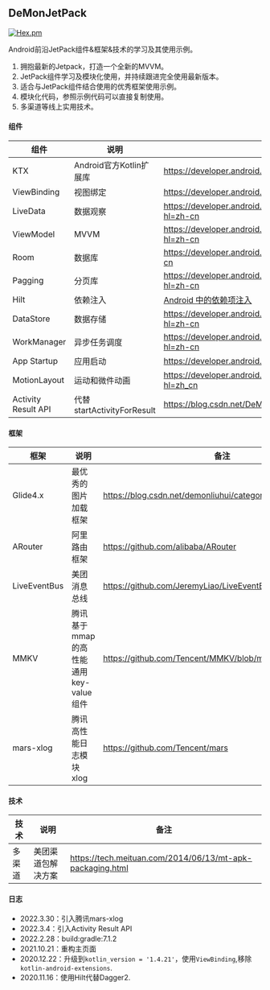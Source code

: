 ## DeMonJetPack

[![Hex.pm](https://img.shields.io/badge/Jetpack-AndroidX-orange)]()

Android前沿JetPack组件&框架&技术的学习及其使用示例。

1. 拥抱最新的Jetpack，打造一个全新的MVVM。
2. JetPack组件学习及模块化使用，并持续跟进完全使用最新版本。
3. 适合与JetPack组件结合使用的优秀框架使用示例。
4. 模块化代码，参照示例代码可以直接复制使用。
5. 多渠道等线上实用技术。

#### 组件

|组件|说明|备注|
|--|--|--|
|KTX|Android官方Kotlin扩展库|<https://developer.android.google.cn/kotlin/ktx?hl=zh_cn#workmanager>|
|ViewBinding|视图绑定|<https://developer.android.google.cn/topic/libraries/view-binding?hl=zh-cn>|
|LiveData|数据观察|<https://developer.android.google.cn/topic/libraries/architecture/livedata?hl=zh-cn>|
|ViewModel|MVVM|<https://developer.android.google.cn/topic/libraries/architecture/viewmodel?hl=zh-cn>|
|Room|数据库|<https://developer.android.google.cn/topic/libraries/architecture/room?hl=zh-cn>|
|Pagging|分页库|<https://developer.android.google.cn/topic/libraries/architecture/paging?hl=zh-cn>|
|Hilt|依赖注入|[Android 中的依赖项注入](https://developer.android.google.cn/training/dependency-injection)|
|DataStore|数据存储|<https://developer.android.google.cn/topic/libraries/architecture/datastore?hl=zh-cn>|
|WorkManager|异步任务调度|<https://developer.android.google.cn/topic/libraries/architecture/workmanager?hl=zh-cn>|
|App Startup|应用启动|<https://developer.android.google.cn/topic/libraries/app-startup?hl=zh-cn>|
|MotionLayout|运动和微件动画|<https://developer.android.google.cn/training/constraint-layout/motionlayout?hl=zh_cn>|
|Activity Result API|代替startActivityForResult|<https://blog.csdn.net/DeMonliuhui/article/details/123276161>|

#### 框架

|框架|说明|备注|
|--|--|--|
|Glide4.x|最优秀的图片加载框架|https://blog.csdn.net/demonliuhui/category_9926150.html|
|ARouter|阿里路由框架|<https://github.com/alibaba/ARouter>|
|LiveEventBus|美团消息总线|<https://github.com/JeremyLiao/LiveEventBus>|
|MMKV|腾讯基于mmap的高性能通用key-value组件|<https://github.com/Tencent/MMKV/blob/master/readme_cn.md>|
|mars-xlog|腾讯高性能日志模块xlog|<https://github.com/Tencent/mars>|

#### 技术

|技术|说明|备注|
|--|--|--|
|多渠道|美团渠道包解决方案|<https://tech.meituan.com/2014/06/13/mt-apk-packaging.html>|



#### 日志

- 2022.3.30：引入腾讯mars-xlog
- 2022.3.4：引入Activity Result API
- 2022.2.28：build:gradle:7.1.2
- 2021.10.21：重构主页面
- 2020.12.22：升级到```kotlin_version = '1.4.21'```，使用```ViewBinding```,移除```kotlin-android-extensions```.
- 2020.11.16：使用Hilt代替Dagger2.
